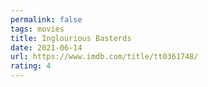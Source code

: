 ```yaml
---
permalink: false
tags: movies
title: Inglourious Basterds
date: 2021-06-14
url: https://www.imdb.com/title/tt0361748/
rating: 4
---
```

